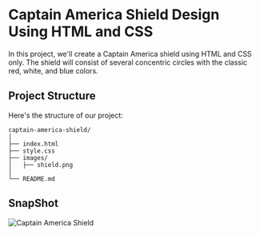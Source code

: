 # Captain America Shield Design Using HTML and CSS

In this project, we'll create a Captain America shield using HTML and CSS only. The shield will consist of several concentric circles with the classic red, white, and blue colors.

## Project Structure

Here's the structure of our project:

```plaintext
captain-america-shield/
│
├── index.html
├── style.css
├── images/
│   ├── shield.png
│
└── README.md
```

## SnapShot

![Captain America Shield](https://github.com/abhishekraoas/Captain-America-Shield/assets/53809098/76b28aba-795d-499a-92f3-2c2cc433c395)

